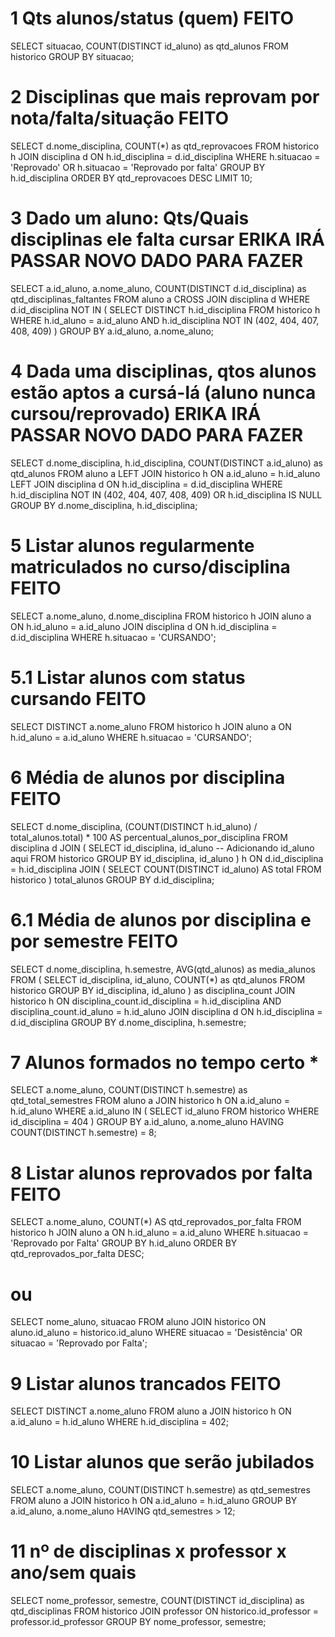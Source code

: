 # 1 Qts alunos/status (quem) FEITO
SELECT situacao, COUNT(DISTINCT id_aluno) as qtd_alunos
FROM historico
GROUP BY situacao;

# 2 Disciplinas que mais reprovam por nota/falta/situação FEITO
SELECT d.nome_disciplina, COUNT(*) as qtd_reprovacoes
FROM historico h
JOIN disciplina d ON h.id_disciplina = d.id_disciplina
WHERE h.situacao = 'Reprovado' OR h.situacao = 'Reprovado por falta'
GROUP BY h.id_disciplina
ORDER BY qtd_reprovacoes DESC
LIMIT 10;

# 3 Dado um aluno: Qts/Quais disciplinas ele falta cursar ERIKA IRÁ PASSAR NOVO DADO PARA FAZER
SELECT a.id_aluno, a.nome_aluno, COUNT(DISTINCT d.id_disciplina) as qtd_disciplinas_faltantes FROM aluno a CROSS JOIN disciplina d WHERE d.id_disciplina NOT IN ( SELECT DISTINCT h.id_disciplina FROM historico h WHERE h.id_aluno = a.id_aluno AND h.id_disciplina NOT IN (402, 404, 407, 408, 409) ) GROUP BY a.id_aluno, a.nome_aluno;

# 4 Dada uma disciplinas, qtos alunos estão aptos a cursá-lá (aluno nunca cursou/reprovado) ERIKA IRÁ PASSAR NOVO DADO PARA FAZER
SELECT d.nome_disciplina, h.id_disciplina, COUNT(DISTINCT a.id_aluno) as qtd_alunos FROM aluno a LEFT JOIN historico h ON a.id_aluno = h.id_aluno LEFT JOIN disciplina d ON h.id_disciplina = d.id_disciplina WHERE h.id_disciplina NOT IN (402, 404, 407, 408, 409) OR h.id_disciplina IS NULL GROUP BY d.nome_disciplina, h.id_disciplina;

# 5 Listar alunos regularmente matriculados no curso/disciplina FEITO
SELECT a.nome_aluno, d.nome_disciplina
FROM historico h
JOIN aluno a ON h.id_aluno = a.id_aluno
JOIN disciplina d ON h.id_disciplina = d.id_disciplina
WHERE h.situacao = 'CURSANDO';

# 5.1 Listar alunos com status cursando FEITO
SELECT DISTINCT a.nome_aluno
FROM historico h
JOIN aluno a ON h.id_aluno = a.id_aluno
WHERE h.situacao = 'CURSANDO';

# 6 Média de alunos por disciplina FEITO
SELECT
    d.nome_disciplina,
    (COUNT(DISTINCT h.id_aluno) / total_alunos.total) * 100 AS percentual_alunos_por_disciplina
FROM
    disciplina d
JOIN (
    SELECT
        id_disciplina,
        id_aluno  -- Adicionando id_aluno aqui
    FROM
        historico
    GROUP BY
        id_disciplina, id_aluno
) h ON d.id_disciplina = h.id_disciplina
JOIN (
    SELECT
        COUNT(DISTINCT id_aluno) AS total
    FROM
        historico
) total_alunos
GROUP BY
    d.id_disciplina;

# 6.1 Média de alunos por disciplina e por semestre FEITO
SELECT d.nome_disciplina, h.semestre, AVG(qtd_alunos) as media_alunos
FROM (
    SELECT id_disciplina, id_aluno, COUNT(*) as qtd_alunos
    FROM historico
    GROUP BY id_disciplina, id_aluno
) as disciplina_count
JOIN historico h ON disciplina_count.id_disciplina = h.id_disciplina AND disciplina_count.id_aluno = h.id_aluno
JOIN disciplina d ON h.id_disciplina = d.id_disciplina
GROUP BY d.nome_disciplina, h.semestre;

# 7 Alunos formados no tempo certo *
SELECT a.nome_aluno, COUNT(DISTINCT h.semestre) as qtd_total_semestres
FROM aluno a
JOIN historico h ON a.id_aluno = h.id_aluno
WHERE a.id_aluno IN (
    SELECT id_aluno
    FROM historico
    WHERE id_disciplina = 404
)
GROUP BY a.id_aluno, a.nome_aluno
HAVING COUNT(DISTINCT h.semestre) = 8;

# 8 Listar alunos reprovados por falta FEITO
SELECT a.nome_aluno, COUNT(*) AS qtd_reprovados_por_falta
FROM historico h
JOIN aluno a ON h.id_aluno = a.id_aluno
WHERE h.situacao = 'Reprovado por Falta'
GROUP BY h.id_aluno
ORDER BY qtd_reprovados_por_falta DESC;
# ou
SELECT nome_aluno, situacao FROM aluno JOIN historico ON aluno.id_aluno = historico.id_aluno WHERE situacao = 'Desistência' OR situacao = 'Reprovado por Falta';

# 9 Listar alunos trancados FEITO
SELECT DISTINCT a.nome_aluno
FROM aluno a
JOIN historico h ON a.id_aluno = h.id_aluno
WHERE h.id_disciplina = 402;

# 10 Listar alunos que serão jubilados
SELECT a.nome_aluno, COUNT(DISTINCT h.semestre) as qtd_semestres
FROM aluno a
JOIN historico h ON a.id_aluno = h.id_aluno
GROUP BY a.id_aluno, a.nome_aluno
HAVING qtd_semestres > 12;

# 11 nº de disciplinas x professor x ano/sem quais
SELECT nome_professor, semestre, COUNT(DISTINCT id_disciplina) as qtd_disciplinas FROM historico JOIN professor ON historico.id_professor = professor.id_professor GROUP BY nome_professor, semestre;